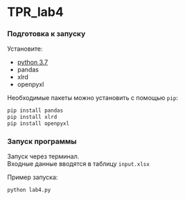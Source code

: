 # TPR_lab4
### Подготовка к запуску
Установите:
* [python 3.7](https://www.python.org/downloads/)
* pandas
* xlrd
* openpyxl

Необходимые пакеты можно установить с помощью `pip`:
```bash
pip install pandas
pip install xlrd
pip install openpyxl
```

### Запуск программы
Запуск через терминал.  
Входные данные вводятся в таблицу `input.xlsx`

Пример запуска:
```bash
python lab4.py
```

